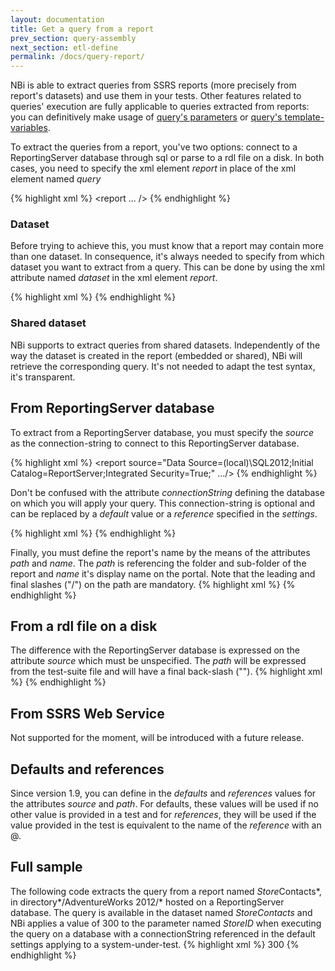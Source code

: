 ```yaml
---
layout: documentation
title: Get a query from a report
prev_section: query-assembly
next_section: etl-define
permalink: /docs/query-report/
---
```

NBi is able to extract queries from SSRS reports (more precisely from report's datasets) and use them in your tests. Other features related to queries' execution are fully applicable to queries extracted from reports: you can definitively make usage of [query's parameters](../query-parameter/) or [query's template-variables](../query-template/).

To extract the queries from a report, you've two options: connect to a ReportingServer database through sql or parse to a rdl file on a disk. In both cases, you need to specify the xml element *report* in place of the xml element named *query*

{% highlight xml %}
<system-under-test>
  <execution>
    <report ... />
  </execution>
</system-under-test>
{% endhighlight %}

### Dataset
Before trying to achieve this, you must know that a report may contain more than one dataset. In consequence, it's always needed to specify from which dataset you want to extract from a query. This can be done by using the xml attribute named *dataset* in the xml element *report*.

{% highlight xml %}
<system-under-test>
  <execution>
    <report dataset="SalesQuota" />
  </execution>
</system-under-test>
{% endhighlight %}

### Shared dataset
NBi supports to extract queries from shared datasets. Independently of the way the dataset is created in the report (embedded or shared), NBi will retrieve the corresponding query. It's not needed to adapt the test syntax, it's transparent.

## From ReportingServer database
To extract from a ReportingServer database, you must specify the *source* as the connection-string to connect to this ReportingServer database.

{% highlight xml %}
<report source="Data Source=(local)\SQL2012;Initial Catalog=ReportServer;Integrated Security=True;" .../>
{% endhighlight %}

Don't be confused with the attribute *connectionString* defining the database on which you will apply your query. This connection-string is optional and can be replaced by a *default* value or a *reference* specified in the *settings*.

{% highlight xml %}
<report connectionString="..." />
{% endhighlight %}

Finally, you must define the report's name by the means of the attributes *path* and *name*. The *path* is referencing the folder and sub-folder of the report and *name* it's display name on the portal. Note that the leading and final slashes ("/") on the path are mandatory.
{% highlight xml %}
<report source="Data Source=(local)\SQL2012;Initial Catalog=ReportServer;Integrated Security=True;"
		path="/AdventureWorks 2012/"
		name="Store*Contacts"
		dataset="Stores"
/>
{% endhighlight %}

## From a rdl file on a disk
The difference with the ReportingServer database is expressed on the attribute *source* which must be unspecified. The *path* will be expressed from the test-suite file and will have a final back-slash ("\").
{% highlight xml %}
<report
	path="AdventureWorks Sample Reports\"
	name="Store*Contacts"
	dataset="Stores"
/>
{% endhighlight %}

## From SSRS Web Service
Not supported for the moment, will be introduced with a future release.

## Defaults and references
Since version 1.9, you can define in the *defaults* and *references* values for the attributes *source* and *path*. For defaults, these values will be used if no other value is provided in a test and for *references*, they will be used if the value provided in the test is equivalent to the name of the *reference* with an @.

## Full sample
The following code extracts the query from a report named *Store*Contacts*, in directory*/AdventureWorks 2012/* hosted on a ReportingServer database. The query is available in the dataset named *StoreContacts* and NBi applies a value of 300 to the parameter named *StoreID* when executing the query on a database with a connectionString referenced in the default settings applying to a system-under-test.
{% highlight xml %}
<system-under-test>
	<execution>
		<report
			source="Data Source=(local)\SQL2012;Initial Catalog=ReportServer;Integrated Security=True;"
			path="/AdventureWorks 2012/"
			name="Store*Contacts"
			dataset="StoreContacts"
		>
			<parameter name="StoreID">300</parameter>
		</report>
	</execution>
</system-under-test>
{% endhighlight %}
